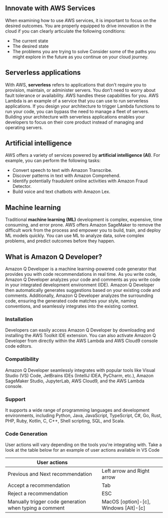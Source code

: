## **Innovate with AWS Services**
When examining how to use AWS services, it is important to focus on the desired outcomes. You are properly equipped to drive innovation in the cloud if you can clearly articulate the following conditions: 
- The current state
- The desired state
- The problems you are trying to solve
Consider some of the paths you might explore in the future as you continue on your cloud journey. 
## Serverless applications
With AWS, **serverless** refers to applications that don’t require you to provision, maintain, or administer servers. You don’t need to worry about fault tolerance or availability. AWS handles these capabilities for you.
AWS Lambda is an example of a service that you can use to run serverless applications. If you design your architecture to trigger Lambda functions to run your code, you can bypass the need to manage a fleet of servers.
Building your architecture with serverless applications enables your developers to focus on their core product instead of managing and operating servers.
## Artificial intelligence
AWS offers a variety of services powered by **artificial intelligence (AI)**.
For example, you can perform the following tasks:
- Convert speech to text with Amazon Transcribe.
- Discover patterns in text with Amazon Comprehend.
- Identify potentially fraudulent online activities with Amazon Fraud Detector.
- Build voice and text chatbots with Amazon Lex.
## Machine learning
Traditional **machine learning (ML)** development is complex, expensive, time consuming, and error prone. AWS offers Amazon SageMaker to remove the difficult work from the process and empower you to build, train, and deploy ML models quickly.
You can use ML to analyze data, solve complex problems, and predict outcomes before they happen.
## What is Amazon Q Developer?  
Amazon Q Developer is a machine learning-powered code generator that provides you with code recommendations in real time.
As you write code, Amazon Q Developer analyzes your code and comments as you write code in your integrated development environment (IDE). Amazon Q Developer then automatically generates suggestions based on your existing code and comments.
Additionally, Amazon Q Developer analyzes the surrounding code, ensuring the generated code matches your style, naming conventions, and seamlessly integrates into the existing context.
### **Installation**
Developers can easily access Amazon Q Developer by downloading and installing the AWS Toolkit IDE extension. You can also activate Amazon Q Developer from directly within the AWS Lambda and AWS Cloud9 console code editors.
### **Compatibility**
Amazon Q Developer seamlessly integrates with popular tools like Visual Studio (VS) Code, JetBrains IDEs (IntelliJ IDEA, PyCharm, etc.), Amazon SageMaker Studio, JupyterLab, AWS Cloud9, and the AWS Lambda console.
### **Support**
It supports a wide range of programming languages and development environments, including Python, Java, JavaScript, TypeScript, C#, Go, Rust, PHP, Ruby, Kotlin, C, C++, Shell scripting, SQL, and Scala.
### Code Generation 
User actions will vary depending on the tools you're integrating with. Take a look at the table below for an example of user actions available in VS Code

|User actions|   |
|---|---|
|Previous and Next recommendation|Left arrow and Right arrow|
|Accept a recommendation|Tab|
|Reject a recommendation|ESC|
|Manually trigger code generation when typing a comment|MacOS [option]-[c], Windows [Alt]-[c]|
